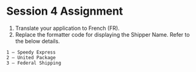 # Session 4 Assignment
1. Translate your application to French (FR).
2. Replace the formatter code for displaying the Shipper Name. Refer to the below details.

```csv
1 – Speedy Express
2 – United Package
3 – Federal Shipping
```

